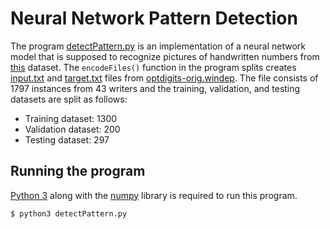 # Neural Network Pattern Detection

The program [detectPattern.py](detectPattern.py) is an implementation of a neural network model that is supposed to recognize pictures of handwritten numbers from [this](https://archive.ics.uci.edu/ml/machine-learning-databases/optdigits/optdigits-orig.windep.Z) dataset. The `encodeFiles()` function in the program splits creates [input.txt](input.txt) and [target.txt](target.txt) files from [optdigits-orig.windep](optdigits-orig.windep). The file consists of 1797 instances from 43 writers and the training, validation, and testing datasets are split as follows:

* Training dataset: 1300
* Validation dataset: 200
* Testing dataset: 297


## Running the program

[Python 3](https://www.python.org/downloads/) along with the [numpy](https://numpy.org/) library is required to run this program.

```shell
$ python3 detectPattern.py
```